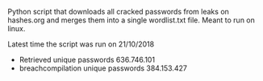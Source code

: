 Python script that downloads all cracked passwords from leaks on hashes.org and merges them into a single wordlist.txt file.
Meant to run on linux.

Latest time the script was run on 21/10/2018 
* Retrieved unique passwords 636.746.101 
* breachcompilation unique passwords 384.153.427 
